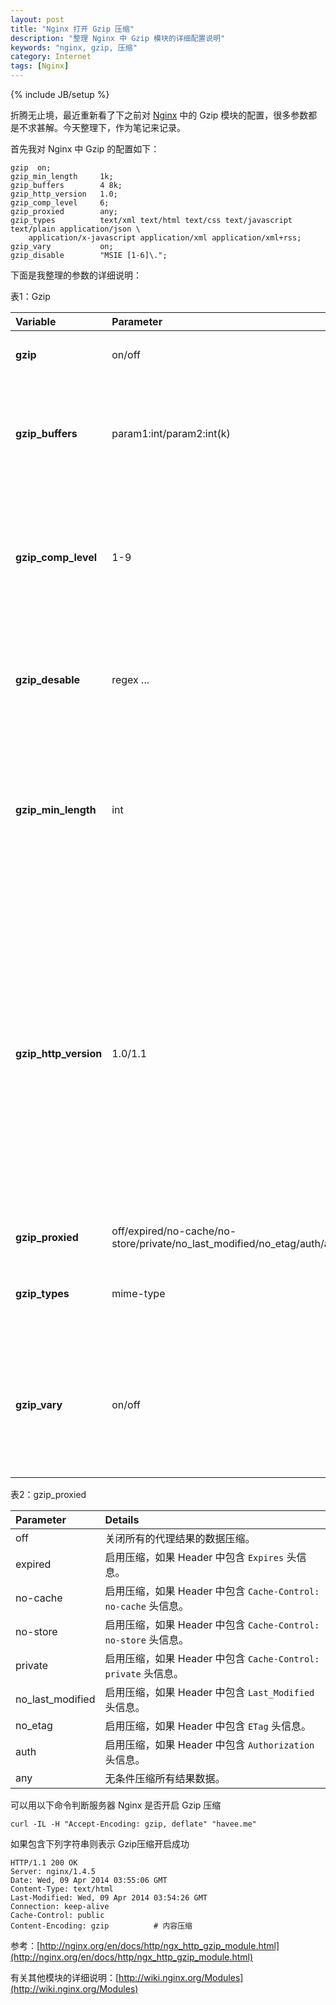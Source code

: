```yaml
---
layout: post
title: "Nginx 打开 Gzip 压缩"
description: "整理 Nginx 中 Gzip 模块的详细配置说明"
keywords: "nginx, gzip, 压缩"
category: Internet
tags: [Nginx]
---
```

{% include JB/setup %}

折腾无止境，最近重新看了下之前对 [Nginx](http://nginx.org) 中的 Gzip 模块的配置，很多参数都是不求甚解。今天整理下，作为笔记来记录。

首先我对 Nginx 中 Gzip 的配置如下：

```nginx
gzip  on;
gzip_min_length     1k;
gzip_buffers        4 8k;
gzip_http_version   1.0;
gzip_comp_level     6;
gzip_proxied        any;
gzip_types          text/xml text/html text/css text/javascript text/plain application/json \
    application/x-javascript application/xml application/xml+rss;
gzip_vary           on;
gzip_disable        "MSIE [1-6]\.";
```

<!-- more -->
下面是我整理的参数的详细说明：

表1：Gzip

|**Variable**|**Parameter**|**Example**|**Details**|
|:---|:---|:---|:---|
|**gzip**|on/off|`gzip on;`|决定是否开启 Gzip 模块。|
|**gzip_buffers**|param1:int/param2:int(k)|`gzip_buffer 4 8k;`|设置 Gzip 申请内存的大小，其作用是按照块大小的倍数来申请内存空间。|
|**gzip_comp_level**|1-9|`gzip_com_level 6;`|设置 Gzip 压缩等级，等级越低，压缩速度越快，文件压缩比越小；反之速度越慢，文件压缩比越大。|
|**gzip_desable**|regex ...|`"MSIE [1-6]\.";`|根据 "User-Agent" 头来关闭 Gzip，可用正则表达式。|
|**gzip_min_length**|int|`gzip_min_length 1k;`|当返回内容大于此值是才开启 Gzip 进行压缩，以 k 为单位，当值设置为 0 时，所有页面都进行压缩。|
|**gzip_http_version**|1.0/1.1|`gzip_http+version 1.0;`|用于识别 http 协议的版本，早期的浏览器不支持 Gzip 压缩，用户就会看到乱码，所以为了支持前期版本加上了这个选项，**如果你用了 Nginx 的反向代理并期望也启用 Gzip 压缩的话，由于末端通信是 `http/1.0`，故请设置为 `1.0`**。|
|**gzip_proxied**|off/expired/no-cache/no-store/private/no_last_modified/no_etag/auth/any|`gzip_proxied no-cache;`|详细说明见下表格。|
|**gzip_types**|mime-type|`gzip_type text/html;`|设置需要压缩的 MIME 类型，不设置则不进行压缩。|
|**gzip_vary**|on/off|`gzip_vary on;`|加上 http 头信息`Vary: Accept-Encoding`给后端代理服务器识别是否启用 Gzip 压缩。|

表2：gzip_proxied

|**Parameter**|**Details**|
|:---|:---|
|off|关闭所有的代理结果的数据压缩。|
|expired|启用压缩，如果 Header 中包含 `Expires` 头信息。|
|no-cache|启用压缩，如果 Header 中包含 `Cache-Control: no-cache` 头信息。|
|no-store|启用压缩，如果 Header 中包含 `Cache-Control: no-store` 头信息。|
|private|启用压缩，如果 Header 中包含 `Cache-Control: private` 头信息。|
|no_last_modified|启用压缩，如果 Header 中包含 `Last_Modified` 头信息。|
|no_etag|启用压缩，如果 Header 中包含 `ETag` 头信息。|
|auth|启用压缩，如果 Header 中包含 `Authorization` 头信息。|
|any|无条件压缩所有结果数据。|

可以用以下命令判断服务器 Nginx 是否开启 Gzip 压缩

    curl -IL -H "Accept-Encoding: gzip, deflate" "havee.me"

如果包含下列字符串则表示 Gzip压缩开启成功

```
HTTP/1.1 200 OK
Server: nginx/1.4.5
Date: Wed, 09 Apr 2014 03:55:06 GMT
Content-Type: text/html
Last-Modified: Wed, 09 Apr 2014 03:54:26 GMT
Connection: keep-alive
Cache-Control: public
Content-Encoding: gzip          # 内容压缩
```

参考：[http://nginx.org/en/docs/http/ngx_http_gzip_module.html](http://nginx.org/en/docs/http/ngx_http_gzip_module.html)

有关其他模块的详细说明：[http://wiki.nginx.org/Modules](http://wiki.nginx.org/Modules)

